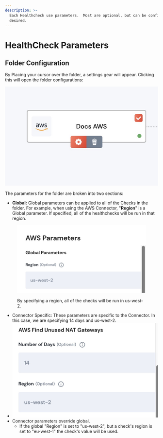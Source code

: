 ```yaml
---
description: >-
  Each Healthcheck use parameters.  Most are optional, but can be configured if
  desired.
---
```


# HealthCheck Parameters

## Folder Configuration

By Placing your cursor over the folder, a settings gear will appear.  Clicking this will open the folder configurations:

![](<../.gitbook/assets/image (20) (1).png>)

The parameters for the folder are broken into two sections:

* **Global:** Global parameters can be applied to all of the Checks in the folder.  For example, when using the AWS Connector, "**Region**" is a Global parameter.  If specified, all of the healthchecks will be run in that region.

<figure><img src="../.gitbook/assets/image (12).png" alt=""><figcaption><p>By specifying a region, all of the checks will be run in us-west-2.</p></figcaption></figure>

* Connector Specific: These parameters are specific to the Connector.  In this case, we are specifying 14 days and us-west-2.
* ![](<../.gitbook/assets/image (10) (1).png>)
* Connector parameters override global. &#x20;
  * If the global "Region" is set to "us-west-2", but a check's region is set to "eu-west-1" the check's value will be used.
